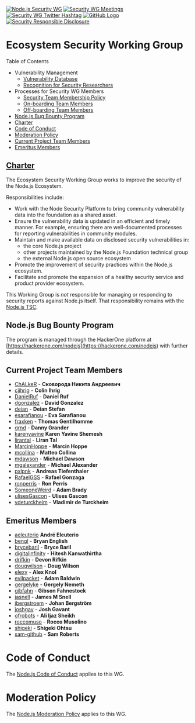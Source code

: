 [![Node.js Security WG](https://img.shields.io/badge/Node.js-Security%20WG-green.svg)]()
[![Security WG Meetings](https://img.shields.io/badge/YouTube-Security%20WG%20Meetings-red.svg)](  https://www.youtube.com/channel/UCQPYJluYC_sn_Qz_XE-YbTQ/search?query=Security+WG+meeting)
[![Security WG Twitter Hashtag](https://img.shields.io/badge/Twitter-%23SecurityWG-blue.svg)](https://twitter.com/search?q=SecurityWG)
[![GitHub Logo](https://img.shields.io/badge/Join%20us%20on-Slack-e01563.svg)](https://nodejs-security-wg.herokuapp.com/)
[![Security Responsible Disclosure](https://img.shields.io/badge/Security-Responsible%20Disclosure-yellow.svg)](https://github.com/nodejs/security-wg/blob/master/processes/responsible_disclosure_template.md
)

# Ecosystem Security Working Group

Table of Contents

- Vulnerability Management
  * [Vulnerability Database](./processes/vuln_db.md)
  * [Recognition for Security Researchers](./processes/recognition.md)
- Processes for Security WG Members
  * [Security Team Membership Policy](./processes/security_team_membership_policy.md)
  * [On-boarding Team Members](./processes/wg_onboarding.md)
  * [Off-boarding Team Members](./processes/wg_offboarding.md)
- [Node.js Bug Bounty Program](#nodejs-bug-bounty-program)
- [Charter](#charter)
- [Code of Conduct](#code-of-conduct)
- [Moderation Policy](#moderation-policy)
- [Current Project Team Members](#current-project-team-members)
- [Emeritus Members](#emeritus-members)


## [Charter](https://github.com/nodejs/TSC/blob/master/WORKING_GROUPS.md#security)

The Ecosystem Security Working Group works to improve the security of the Node.js Ecosystem.

Responsibilities include:
* Work with the Node Security Platform to bring community vulnerability data into
  the foundation as a shared asset.
* Ensure the vulnerability data is updated in an efficient and timely manner. For example, ensuring there
  are well-documented processes for reporting vulnerabilities in community
  modules.
* Maintain and make available data on disclosed security vulnerabilities in:
  * the core Node.js project
  * other projects maintained by the Node.js Foundation technical group
  * the external Node.js open source ecosystem
* Promote the improvement of security practices within the Node.js ecosystem.
* Facilitate and promote the expansion of a healthy security service and product
  provider ecosystem.

This Working Group is _not_ responsible for managing or responding to
security reports against Node.js itself. That responsibility remains with
the [Node.js TSC][].

## Node.js Bug Bounty Program

The program is managed through the HackerOne platform at [https://hackerone.com/nodejs](https://hackerone.com/nodejs) with further details.

## Current Project Team Members

* [ChALkeR](https://github.com/ChALkeR) - **Сковорода Никита Андреевич**
* [cjihrig](https://github.com/cjihrig) - **Colin Ihrig**
* [DanielRuf](https://github.com/DanielRuf) - **Daniel Ruf**
* [dgonzalez](https://github.com/dgonzalez) - **David Gonzalez**
* [deian](https://github.com/deian) - **Deian Stefan**
* [esarafianou](https://github.com/esarafianou) - **Eva Sarafianou**
* [fraxken](https://github.com/fraxken) - **Thomas Gentilhomme**
* [grnd](https://github.com/grnd) - **Danny Grander**
* [karenyavine](https://github.com/karenyavine) **Karen Yavine Shemesh**
* [lirantal](https://github.com/lirantal) - **Liran Tal**
* [MarcinHoppe](https://github.com/MarcinHoppe) - **Marcin Hoppe**
* [mcollina](https://github.com/mcollina) - **Matteo Collina**
* [mdawson](https://github.com/mdawson) - **Michael Dawson**
* [mgalexander](https://github.com/mgalexander) - **Michael Alexander**
* [pxlpnk](https://github.com/pxlpnk) - **Andreas Tiefenthaler**
* [RafaelGSS](https://github.com/RafaelGSS) - **Rafael Gonzaga**
* [ronperris](https://github.com/ronperris) - **Ron Perris**
* [SomeoneWeird](https://github.com/SomeoneWeird) - **Adam Brady**
* [ulisesGascon](https://github.com/ulisesGascon) - **Ulises Gascon**
* [vdeturckheim](https://github.com/vdeturckheim) - **Vladimir de Turckheim**

## Emeritus Members

* [aeleuterio](https://github.com/aeleuterio) **André Eleuterio**
* [bengl](https://github.com/bengl) - **Bryan English**
* [brycebaril](https://github.com/brycebaril) - **Bryce Baril**
* [digitalinfinity](https://github.com/digitalinfinity) - **Hitesh Kanwathirtha**
* [drifkin](https://github.com/drifkin) - **Devon Rifkin**
* [dougwilson](https://github.com/dougwilson) - **Doug Wilson**
* [elexy](https://github.com/Elexy) - **Alex Knol**
* [evilpacket](https://github.com/evilpacket) - **Adam Baldwin**
* [gergelyke](https://github.com/gergelyke) - **Gergely Nemeth**
* [gibfahn](https://github.com/gibfahn) - **Gibson Fahnestock**
* [jasnell](https://github.com/jasnell) - **James M Snell**
* [jbergstroem](https://github.com/jbergstroem) - **Johan Bergström**
* [joshgav](https://github.com/joshgav) - **Josh Gavant**
* [ofrobots](https://github.com/ofrobots) - **Ali Ijaz Sheikh**
* [roccomuso](https://github.com/roccomuso) - **Rocco Musolino**
* [shigeki](https://github.com/shigeki) - **Shigeki Ohtsu**
* [sam-github](https://github.com/sam-github) - **Sam Roberts**

# Code of Conduct

The [Node.js Code of Conduct](https://github.com/nodejs/admin/blob/master/CODE_OF_CONDUCT.md) applies to this WG.

# Moderation Policy

The [Node.js Moderation Policy](https://github.com/nodejs/admin/blob/master/Moderation-Policy.md) applies to this WG.

[Node.js TSC]: https://github.com/nodejs/TSC
